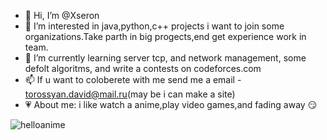 - 👋 Hi, I’m @Xseron
- 👀 I’m interested in java,python,c++ projects i want to join some organizations.Take parth in big progects,end get experience work in team.
- 🌱 I’m currently learning server tcp, and network management, some defolt algoritms, and write a contests on codeforces.com
- 📫 If u want to coloberete with me send me a email - torossyan.david@mail.ru(may be i can make a site)
- 💗 About me: i like watch a anime,play video games,and fading away 😏

![helloanime](https://user-images.githubusercontent.com/100696554/156178294-23a42f68-bc89-4e7e-b99d-6f8d7cddefd2.png)

<!---
Xseron/Xseron is a ✨ special ✨ repository because its `README.md` (this file) appears on your GitHub profile.
You can click the Preview link to take a look at your changes.
--->
